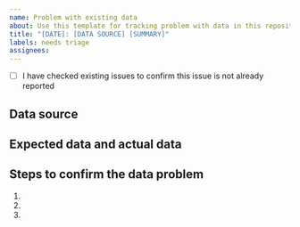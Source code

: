 ```yaml
---
name: Problem with existing data
about: Use this template for tracking problem with data in this repository.
title: "[DATE]: [DATA SOURCE] [SUMMARY]"
labels: needs triage
assignees:
---
```


* [ ] I have checked existing issues to confirm this issue is not already reported

## Data source

<!-- Data source if known, eg. NIJZ, OPSI, MIZŠ, SURS, OWID... -->

## Expected data and actual data

<!-- Here write enumeric data with dates, link to rows in CSV files, screeenshots of charts showing the wrong data... and what the correct data should be. -->

## Steps to confirm the data problem

1.
2.
3.

